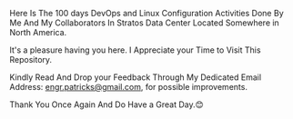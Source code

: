 Here Is The 100 days DevOps and Linux Configuration Activities Done By Me And My Collaborators In Stratos Data Center Located Somewhere in North America.

It's a pleasure having you here. I Appreciate your Time to Visit This Repository. 

Kindly Read And Drop your Feedback Through My Dedicated Email Address: engr.patricks@gmail.com, for possible improvements.

Thank You Once Again And Do Have a Great Day.😊
